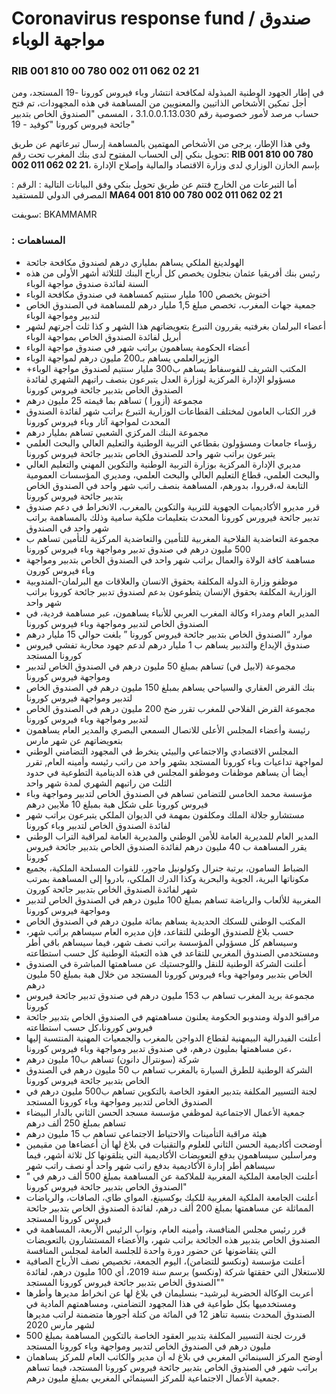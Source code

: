 # Coronavirus response fund / صندوق مواجهة الوباء
### RIB 001 810 00 780 002 011 062 02 21 

في إطار الجهود الوطنية المبذولة لمكافحة انتشار وباء فيروس كورونا -19 المستجد، ومن أجل تمكين الأشخاص الذاتيين والمعنويين من المساهمة في هذه المجهودات، تم فتح حساب مرصد لأمور خصوصية رقم 3.1.0.0.1.13.030 ، المسمى "الصندوق الخاص بتدبير جائحة فيروس كورونا "كوفيد - 19"

وفي هذا الإطار، يرجى من الأشخاص المهتمين بالمساهمة إرسال تبرعاتهم عن طريق تحويل بنكي إلى الحساب المفتوح لدى بنك المغرب تحت رقم: **RIB 001 810 00 780 002 011 062 02 21**، بإسم الخازن الوزاري لدى وزارة الاقتصاد والمالية وإصلاح الإدارة

: أما التبرعات من الخارج فتتم عن طريق تحويل بنكي وفق البيانات التالية 
: الرقم المصرفي الدولي للمستفيد
**MA64 001 810 00 780 002 011 062 02 21**

سويفت: BKAMMAMR


### : المساهمات 
+ الهولدينغ الملكي يساهم بملياري درهم  لصندوق مكافحة جائحة
+ رئيس بنك أفريقيا عثمان بنجلون  يخصص كل أرباح البنك للثلاثة أشهر الأولى من هذه السنة لفائدة صندوق مواجهة الوباء
+ أخنوش يخصص 100 مليار سنتيم كمساهمة في صندوق مكافحة الوباء
+  جمعية جهات المغرب، تخصص مبلغ 1,5 مليار درهم للمساهمة في الصندوق الخاص لتدبير ومواجهة الوباء
+ أعضاء البرلمان بغرفتيه يقررون التبرع بتعويضاتهم هذا الشهر و كذا ثلث أجرتهم لشهر أبريل لفائدة الصندوق الخاص بمواجهة الوباء
+  أعضاء الحكومة يساهمون براتب شهر في صندوق مواجهة الوباء
+ الوزيرالعلمي يساهم بـ200 مليون درهم لمواجهة الوباء
+ المكتب الشريف للفوسفاط يساهم ب300 مليار سنتيم لصندوق مواجهة الوباء+ مسؤولو الإدارة المركزية لوزارة العدل يتبرعون بنصف راتبهم الشهري لفائدة الصندوق الخاص بتدبير جائحة فيروس كورونا
+ مجموعة (أزورا ) تساهم بما قيمته 25 مليون درهم
+ قرر الكتاب العامون لمختلف القطاعات الوزارية التبرع براتب شهر لفائدة الصندوق المحدث لمواجهة آثار وباء فيروس كورونا
+ مجموعة البنك المركزي الشعبي تساهم بمليار درهم
+ رؤساء جامعات ومسؤولون بقطاعي التربية الوطنية والتعليم العالي والبحث العلمي يتبرعون براتب شهر واحد للصندوق الخاص بتدبير جائحة فيروس كورونا
+ مديري الإدارة المركزية بوزارة التربية الوطنية والتكوين المهني والتعليم العالي والبحث العلمي، قطاع التعليم العالي والبحث العلمي، ومديري المؤسسات العمومية التابعة له،قرروا، بدورهم، المساهمة بنصف راتب شهر واحد في الصندوق الخاص بتدبير جائحة فيروس كورونا
+ قرر مديرو الأكاديميات الجهوية للتربية والتكوين بالمغرب، الانخراط في دعم صندوق تدبير جائحة فيرورس كورونا المحدث بتعليمات ملكية سامية وذلك بالمساهمة براتب شهر واحد في الصندوق
+ مجموعة التعاضدية الفلاحية المغربية للتأمين والتعاضدية المركزية للتأمين تساهم ب 500 مليون درهم في صندوق تدبير ومواجهة وباء فيروس كورونا
+ مساهمة كافة الولاة والعمال براتب شهر واحد في الصندوق الخاص بتدبير ومواجهة وباء فيروس كورون
+ موظفو وزارة الدولة المكلفة بحقوق الانسان والعلاقات مع البرلمان-المندوبية الوزارية المكلفة بحقوق الإنسان يتطوعون بدعم لصندوق تدبير جائحة كورونا براتب شهر واحد
+ المدير العام ومدراء وكالة المغرب العربي للأنباء يساهمون، عبر مساهمة فردية، في الصندوق الخاص لتدبير ومواجهة وباء فيروس كورونا
+ موارد “الصندوق الخاص بتدبير جائحة فيروس كورونا ” بلغت حوالي 15 مليار درهم
+ صندوق الإيداع والتدبير يساهم ب 1 مليار درهم لدعم جهود محاربة تفشي فيروس كورونا المستجد
+ مجموعة (لابيل في) تساهم بمبلغ 50 مليون درهم في الصندوق الخاص لتدبير ومواجهة فيروس كورونا
+ بنك القرض العقاري والسياحي يساهم بمبلغ 150 مليون درهم في الصندوق الخاص لتدبير ومواجهة فيروس كورونا
+ مجموعة القرض الفلاحي للمغرب تقرر ضخ 200 مليون درهم في الصندوق الخاص لتدبير ومواجهة وباء فيروس كورونا
+ رئيسة وأعضاء المجلس الأعلى للاتصال السمعي البصري والمدير العام يساهمون بتعويضاتهم عن شهر مارس
+ المجلس الاقتصادي والاجتماعي والبيئي ينخرط في المجهود التضامني الوطني لمواجهة تداعيات وباء كورونا المستجد بشهر واحد من راتب رئيسه وأمينه العام, تقرر أيضا أن يساهم موظفات وموظفو المجلس في هذه الدينامية التطوعية في حدود الثلث من راتبهم الشهري لمدة شهر واحد
+ مؤسسة محمد الخامس للتضامن تساهم في الصندوق الخاص لتدبير ومواجهة وباء فيروس كورونا على شكل هبة بمبلغ 10 ملايين درهم
+ مستشارو جلالة الملك ومكلفون بمهمة في الديوان الملكي يتبرعون براتب شهر لفائدة الصندوق الخاص لتدبير وباء كورونا
+ المدير العام للمديرية العامة للأمن الوطني والمديرية العامة لمراقبة التراب الوطني يقرر المساهمة ب 40 مليون درهم لفائدة الصندوق الخاص بتدبير جائحة فيروس كورونا
+ الضباط السامون، برتبة جنرال وكولونيل ماجور، للقوات المسلحة الملكية، بجميع مكوناتها البرية، الجوية والبحرية وكذا الدرك الملكي، بادروا إلى المساهمة بمرتب شهر لفائدة الصندوق الخاص بتدبير جائحة كورون
+ المغربية للألعاب والرياضة تساهم بمبلغ 100 مليون درهم في الصندوق الخاص لتدبير ومواجهة فيروس كورونا
+ المكتب الوطني للسكك الحديدية يساهم بمائة مليون درهم في الصندوق الخاص
+ حسب بلاغ للصندوق الوطني للتقاعد، فإن مديره العام سيساهم براتب شهر، وسيساهم كل مسؤولي المؤسسة براتب نصف شهر، فيما سيساهم باقي أطر ومستخدمي الصندوق المغربي للتقاعد في هذه التعبئة الوطنية كل حسب استطاعته
+  أعلنت الشركة الوطنية للنقل واللوجستيك عن مساهمتها المباشرة في الصندوق الخاص بتدبير ومواجهة وباء فيروس كورونا المستجد من خلال هبة بمبلغ 50 مليون درهم
+ مجموعة بريد المغرب تساهم ب 153 مليون درهم في صندوق تدبير جائحة فيروس كورونا
+ مراقبو الدولة ومندوبو الحكومة يعلنون مساهمتهم في الصندوق الخاص بتدبير جائحة فيروس كورونا،كل حسب استطاعته
+  أعلنت الفيدرالية البيمهنية لقطاع الدواجن بالمغرب والجمعيات المهنية المنتسبة إليها عن مساهمتها بمليون درهم، في صندوق تدبير ومواجهة وباء فيروس كورونا،
+ شركة (سونترال دانون) تساهم ب10 مليون درهم
+ الشركة الوطنية للطرق السيارة بالمغرب تساهم ب 50 مليون درهم في الصندوق الخاص بتدبير جائحة فيروس كورونا
+ لجنة التسيير المكلفة بتدبير العقود الخاصة بالتكوين تساهم ب500 مليون درهم في الصندوق الخاص لتدبير ومواجهة وباء كورونا المستجد
+ جمعية الأعمال الاجتماعية لموظفي مؤسسة مسجد الحسن الثاني بالدار البيضاء تساهم بمبلغ 250 ألف درهم
+ هيئة مراقبة التأمينات والاحتياط الاجتماعي تساهم ب 15 مليون درهم
+ أوضحت أكاديمية الحسن الثاني للعلوم والتقنيات في بلاغ لها أن أعضاءها من مقيمين ومراسلين سيساهمون بدفع التعويضات الأكاديمية التي يتلقونها كل ثلاثة أشهر، فيما سيساهم أطر إدارة الأكاديمية بدفع راتب شهر واحد أو نصف راتب شهر
+ أعلنت الجامعة الملكية المغربية للملاكمة عن المساهمة بمبلغ 500 ألف درهم في " الصندوق الخاص بتدبير جائحة فيروس كورونا"
+ أعلنت الجامعة الملكية المغربية للكيك بوكسينغ، المواي طاي، الصافات، والرياضات المماثلة عن مساهمتها بمبلغ 200 ألف درهم، لفائدة الصندوق الخاص بتدبير جائحة فيروس كورونا المستجد
+ قرر رئيس مجلس المنافسة، وأمينه العام، ونواب الرئيس الأربعة، المساهمة في الصندوق الخاص بتدبير هذه الجائحة براتب شهر، والأعضاء المستشارون بالتعويضات التي يتقاضونها عن حضور دورة واحدة للجلسة العامة لمجلس المنافسة
+  أعلنت مؤسسة (ونكسو للتضامن)، اليوم الجمعة، تخصيص نصف الأرباح الصافية للاستغلال التي حققتها شركة (ونكسو) برسم سنة 2019، أي 100 مليون درهم، لفائدة "الصندوق الخاص بتدبير جائحة فيروس كورونا المستجد"
+ أعربت الوكالة الحضرية لبرشيد- بنسليمان في بلاغ لها عن انخراط مديرها وأطرها ومستخدميها بكل طواعية في هذا المجهود التضامني، ومساهمتهم المادية في الصندوق المحدث بنسبة تناهز 12 في المائة من كتلة أجورها متضمنة لراتب مديرها لشهر مارس 2020
+ قررت لجنة التسيير المكلفة بتدبير العقود الخاصة بالتكوين المساهمة بمبلغ 500 مليون درهم في الصندوق الخاص لتدبير ومواجهة وباء كورونا المستجد
+ أوضح المركز السينمائي المغربي في بلاغ له أن مدير والكاتب العام للمركز يساهمان براتب شهر في الصندوق الخاص بتدبير جائحة فيروس كورونا المستجد، فيما تساهم جمعية الأعمال الاجتماعية للمركز السينمائي المغربي بمبلغ مليون درهم.
